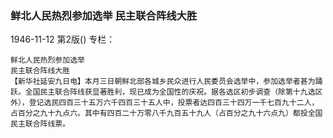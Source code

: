 ### 鲜北人民热烈参加选举  民主联合阵线大胜

1946-11-12
第2版()
专栏：

    鲜北人民热烈参加选举
    民主联合阵线大胜
    【新华社延安九日电】本月三日朝鲜北部各城乡民众进行人民委员会选举中，参加选举者甚为踊跃。全国民主联合阵线获显著胜利，现已成为全国性的庆祝。据各选区初步调查（除第十九选区外），登记选民四百三十五万六千四百三十五人中，投票者达四百三十四万一千七百九十二人，占百分之九十九点六。其中有四百二十万零八千九百五十九人（占百分之九十六点九）都投全国民主联合阵线票。

